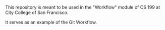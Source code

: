 This repository is meant to be used in the "Workflow" module of CS 199 at City College of San Francisco.

It serves as an example of the Git Workflow.
